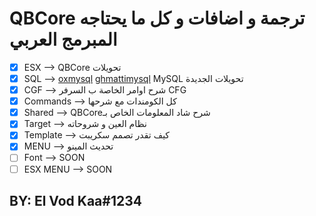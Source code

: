 # QBCore ترجمة و اضافات و كل ما يحتاجه المبرمج العربي
- [x] ESX --> QBCore تحويلات
- [x] SQL --> [oxmysql](https://github.com/overextended/oxmysql/) [ghmattimysql](uayster/ghmattimysql) MySQL تحويلات الجديدة
- [x] CGF --> شرح اوامر الخاصة ب السرفر CFG
- [x] Commands --> كل الكومندات مع شرحها
- [x] Shared --> QBCoreشرح شاد المعلومات الخاص بـ
- [x] Target --> نظام العين و شروحاته
- [x] Template --> كيف تقدر تصمم سكريبت
- [x] MENU --> تحديث المينو
- [ ] Font --> SOON
- [ ] ESX MENU --> SOON

## BY: El Vod Kaa#1234
